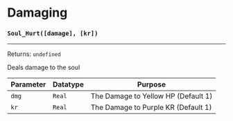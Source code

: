 # Damaging

### `Soul_Hurt([damage], [kr])`
---
 Returns: `undefined`

Deals damage to the soul

| Parameter | Datatype  | Purpose |
|-----------|-----------|---------|
|`dmg` |`Real` |The Damage to Yellow HP (Default 1) |
|`kr` |`Real` |The Damage to Purple KR (Default 1) |

















